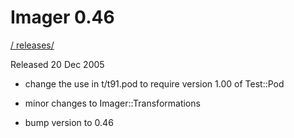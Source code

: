 # Imager 0.46

[ / ](..) [releases/](./)

Released 20 Dec 2005

- change the use in t/t91.pod to require version 1.00 of Test::Pod  

- minor changes to Imager::Transformations

- bump version to 0.46